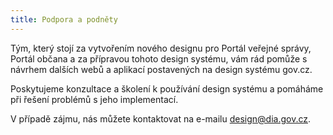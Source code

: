 ```yaml
---
title: Podpora a podněty
---
```


Tým, který stojí za vytvořením nového designu pro Portál veřejné správy, Portál občana a za přípravou tohoto design systému, vám rád pomůže s návrhem dalších webů a aplikací postavených na design systému gov.cz. 

Poskytujeme konzultace a školení k používání design systému a pomáháme při řešení problémů s jeho implementací.  

V případě zájmu, nás můžete kontaktovat na e-mailu [design@dia.gov.cz](mailto:design@dia.gov.cz).
